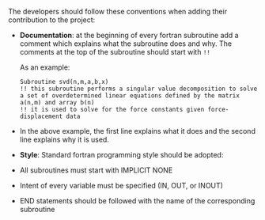 The developers should follow these conventions when adding their contribution to the project:
- **Documentation**: at the beginning of every fortran subroutine add a comment which explains what the subroutine does and why. The comments at the top of the subroutine should start with `!!`

    As an example:
    ```
    Subroutine svd(n,m,a,b,x)
    !! this subroutine performs a singular value decomposition to solve a set of overdetermined linear equations defined by the matrix a(n,m) and array b(n)
    !! it is used to solve for the force constants given force-displacement data
    ```
  
- In the above example, the first line explains what it does and the second line explains why it is used.

- **Style**: Standard fortran programming style should be adopted: 
- All subroutines must start with IMPLICIT NONE
- Intent of every variable must be specified (IN, OUT, or INOUT)
- END statements should be followed with the name of the corresponding subroutine
